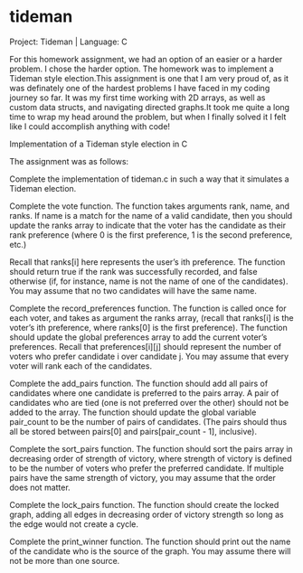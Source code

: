# tideman

Project: Tideman | Language: C

For this homework assignment, we had an option of an easier or a harder problem. I chose the harder option. The homework was to implement a Tideman style election.This assignment is one that I am very proud of, as it was definately one of the hardest problems I have faced in my coding journey so far. 
It was my first time working with 2D arrays, as well as custom data structs, and navigating directed graphs.It took me quite a long time to wrap my head around the problem, but when I finally solved it I felt like I could accomplish anything with code!

Implementation of a Tideman style election in C



The assignment was as follows:

Complete the implementation of tideman.c in such a way that it simulates a Tideman election.

Complete the vote function.
The function takes arguments rank, name, and ranks. If name is a match for the name of a valid candidate, then you should update the ranks array to indicate that the voter has the candidate as their rank preference (where 0 is the first preference, 1 is the second preference, etc.)

Recall that ranks[i] here represents the user’s ith preference.
The function should return true if the rank was successfully recorded, and false otherwise (if, for instance, name is not the name of one of the candidates).
You may assume that no two candidates will have the same name.

Complete the record_preferences function.
The function is called once for each voter, and takes as argument the ranks array, (recall that ranks[i] is the voter’s ith preference, where ranks[0] is the first preference).
The function should update the global preferences array to add the current voter’s preferences. Recall that preferences[i][j] should represent the number of voters who prefer candidate i over candidate j.
You may assume that every voter will rank each of the candidates.

Complete the add_pairs function.
The function should add all pairs of candidates where one candidate is preferred to the pairs array. A pair of candidates who are tied (one is not preferred over the other) should not be added to the array.
The function should update the global variable pair_count to be the number of pairs of candidates. (The pairs should thus all be stored between pairs[0] and pairs[pair_count - 1], inclusive).

Complete the sort_pairs function.
The function should sort the pairs array in decreasing order of strength of victory, where strength of victory is defined to be the number of voters who prefer the preferred candidate. If multiple pairs have the same strength of victory, you may assume that the order does not matter.

Complete the lock_pairs function.
The function should create the locked graph, adding all edges in decreasing order of victory strength so long as the edge would not create a cycle.

Complete the print_winner function.
The function should print out the name of the candidate who is the source of the graph. You may assume there will not be more than one source.

